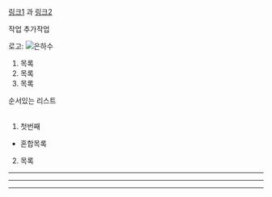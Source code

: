 [링크1][1] 과 [링크2][2]

작업 추가작업

[1]: http://www.naver.com "네이버"
[2]: http://www.google.com "구글"

로고: ![](/https://github.com/tjdgh25456/GitignorTest/blob/master/test/%EC%9D%80%ED%95%98%EC%88%98.jpeg?raw=true "은하수")

1. 목록  
2. 목록
3. 목록 

순서있는 리스트
<br/>
<br/>
1. 첫번째
  * 혼합목록 
2. 목록

---

***
___



